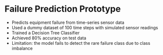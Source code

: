 # Failure Prediction Prototype

- Predicts equipment failure from time-series sensor data
- Used a dummy dataset of 100 time steps with simulated sensor readings
- Trained a Decision Tree Classifier
- Achieved 80% accuracy on test data
- Limitation: the model fails to detect the rare failure class due to class imbalance
